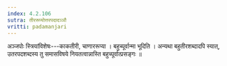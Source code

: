 ```yaml
---
index: 4.2.106
sutra: तीररूप्योत्तरपदादञ्ञौ
vritti: padamanjari
---
```


 अञ्जपोः स्त्रियांविशेषः---काकतीरी, चाणाररूप्या । बहुच्पूर्वान्मा भूदिति । अन्यथा बहुतीरशब्दादपि स्यात्, उतरपदशब्दस्य तु समासविषये नियतत्वान्नास्ति बहुच्पूर्वात्प्रसङ्गः ॥